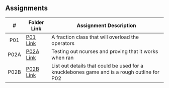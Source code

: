 ## Assignments

|  #  | Folder Link | Assignment Description |
| :-: | ----------- | ---------------------- |
|  P01  |  [P01 Link](https://github.com/EduardoMSU/OOP-2143/tree/main/Assignments/P01)  |  A fraction class that will overload the operators  |
|  P02A  |  [P02A Link](https://github.com/EduardoMSU/OOP-2143/tree/main/Assignments/P02A)  |  Testing out ncurses and proving that it works when ran  |
|  P02B  |  [P02B Link](https://github.com/EduardoMSU/OOP-2143/blob/main/Assignments/08-P02B/knucklebones)  |  List out details that could be used for a knucklebones game and is a rough outline for P02  |
